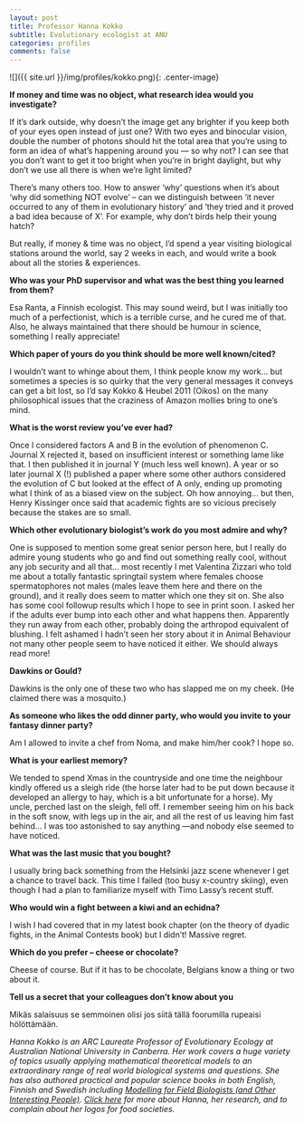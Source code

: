 ```yaml
---
layout: post
title: Professor Hanna Kokko
subtitle: Evolutionary ecologist at ANU
categories: profiles
comments: false
---
```


![]({{ site.url }}/img/profiles/kokko.png){: .center-image}

**If money and time was no object, what research idea would you investigate?**

If it’s dark outside, why doesn’t the image get any brighter if you keep both of your eyes open instead of just one? With two eyes and binocular vision, double the number of photons should hit the total area that you’re using to form an idea of what’s happening around you — so why not? I can see that you don’t want to get it too bright when you’re in bright daylight, but why don’t we use all there is when we’re light limited?

There’s many others too. How to answer ‘why’ questions when it’s about ‘why did something NOT evolve’ – can we distinguish between ‘it never occurred to any of them in evolutionary history’ and ‘they tried and it proved a bad idea because of X’. For example, why don’t birds help their young hatch?

But really, if money & time was no object, I’d spend a year visiting biological stations around the world, say 2 weeks in each, and would write a book about all the stories & experiences.

**Who was your PhD supervisor and what was the best thing you learned from them?**

Esa Ranta, a Finnish ecologist. This may sound weird, but I was initially too much of a perfectionist, which is a terrible curse, and he cured me of that. Also, he always maintained that there should be humour in science, something I really appreciate!

**Which paper of yours do you think should be more well known/cited?**

I wouldn’t want to whinge about them, I think people know my work… but sometimes a species is so quirky that the very general messages it conveys can get a bit lost, so I’d say Kokko & Heubel 2011 (Oikos) on the many philosophical issues that the craziness of Amazon mollies bring to one’s mind.

**What is the worst review you’ve ever had?**

Once I considered factors A and B in the evolution of phenomenon C. Journal X rejected it, based on insufficient interest or something lame like that. I then published it in journal Y (much less well known). A year or so later journal X (!) published a paper where some other authors considered the evolution of C but looked at the effect of A only, ending up promoting what I think of as a biased view on the subject. Oh how annoying… but then, Henry Kissinger once said that academic fights are so vicious precisely because the stakes are so small.

**Which other evolutionary biologist’s work do you most admire and why?**

One is supposed to mention some great senior person here, but I really do admire young students who go and find out something really cool, without any job security and all that… most recently I met Valentina Zizzari who told me about a totally fantastic springtail system where females choose spermatophores not males (males leave them here and there on the ground), and it really does seem to matter which one they sit on. She also has some cool followup results which I hope to see in print soon. I asked her if the adults ever bump into each other and what happens then. Apparently they run away from each other, probably doing the arthropod equivalent of blushing. I felt ashamed I hadn’t seen her story about it in Animal Behaviour not many other people seem to have noticed it either. We should always read more!

**Dawkins or Gould?**

Dawkins is the only one of these two who has slapped me on my cheek. (He claimed there was a mosquito.)

**As someone who likes the odd dinner party, who would you invite to your fantasy dinner party?**

Am I allowed to invite a chef from Noma, and make him/her cook? I hope so.

**What is your earliest memory?**

We tended to spend Xmas in the countryside and one time the neighbour kindly offered us a sleigh ride (the horse later had to be put down because it developed an allergy to hay, which is a bit unfortunate for a horse). My uncle, perched last on the sleigh, fell off. I remember seeing him on his back in the soft snow, with legs up in the air, and all the rest of us leaving him fast behind… I was too astonished to say anything —and nobody else seemed to have noticed.

**What was the last music that you bought?**

I usually bring back something from the Helsinki jazz scene whenever I get a chance to travel back. This time I failed (too busy x-country skiing), even though I had a plan to familiarize myself with Timo Lassy’s recent stuff.

**Who would win a fight between a kiwi and an echidna?**

I wish I had covered that in my latest book chapter (on the theory of dyadic fights, in the Animal Contests book) but I didn’t! Massive regret.

**Which do you prefer – cheese or chocolate?**

Cheese of course. But if it has to be chocolate, Belgians know a thing or two about it.

**Tell us a secret that your colleagues don’t know about you**

Mikäs salaisuus se semmoinen olisi jos siitä tällä foorumilla rupeaisi hölöttämään.

_Hanna Kokko is an ARC Laureate Professor of Evolutionary Ecology at Australian National University in Canberra. Her work covers a huge variety of topics usually applying mathematical theoretical models to an extraordinary range of real world biological systems and questions. She has also authored practical and popular science books in both English, Finnish and Swedish including [Modelling for Field Biologists (and Other Interesting People)](http://www.cambridge.org/uk/catalogue/catalogue.asp?isbn=0521538564). [Click here](http://biology.anu.edu.au/hosted_sites/kokko/) for more about Hanna, her research, and to complain about her logos for food societies._
